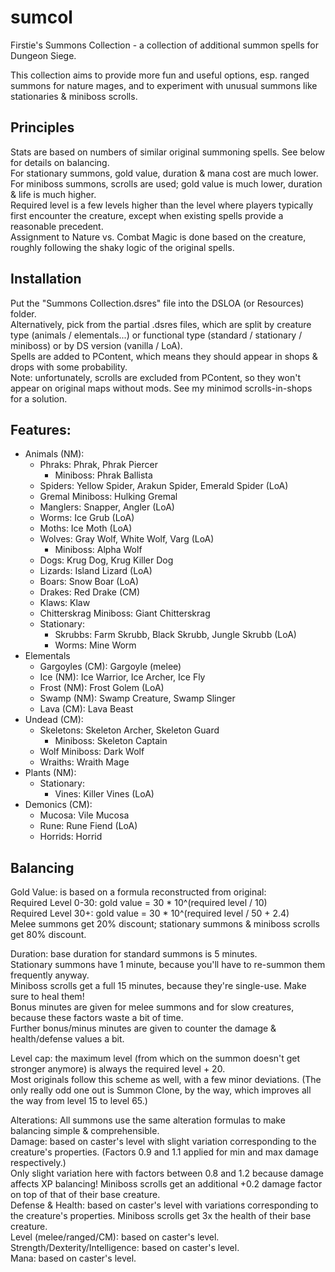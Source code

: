 # sumcol
Firstie's Summons Collection - a collection of additional summon spells for Dungeon Siege.

This collection aims to provide more fun and useful options, esp. ranged summons for nature mages, and to experiment with unusual summons like stationaries & miniboss scrolls.

## Principles
Stats are based on numbers of similar original summoning spells. See below for details on balancing.\
For stationary summons, gold value, duration & mana cost are much lower.\
For miniboss summons, scrolls are used; gold value is much lower, duration & life is much higher.\
Required level is a few levels higher than the level where players typically first encounter the creature, except when existing spells provide a reasonable precedent.\
Assignment to Nature vs. Combat Magic is done based on the creature, roughly following the shaky logic of the original spells.

## Installation
Put the "Summons Collection.dsres" file into the DSLOA (or Resources) folder.\
Alternatively, pick from the partial .dsres files, which are split by creature type (animals / elementals...) or functional type (standard / stationary / miniboss) or by DS version (vanilla / LoA).\
Spells are added to PContent, which means they should appear in shops & drops with some probability.\
Note: unfortunately, scrolls are excluded from PContent, so they won't appear on original maps without mods. See my minimod scrolls-in-shops for a solution.

## Features:
- Animals (NM):
  - Phraks: Phrak, Phrak Piercer
    - Miniboss: Phrak Ballista
  - Spiders: Yellow Spider, Arakun Spider, Emerald Spider (LoA)
  - Gremal Miniboss: Hulking Gremal
  - Manglers: Snapper, Angler (LoA)
  - Worms: Ice Grub (LoA)
  - Moths: Ice Moth (LoA)
  - Wolves: Gray Wolf, White Wolf, Varg (LoA)
    - Miniboss: Alpha Wolf
  - Dogs: Krug Dog, Krug Killer Dog
  - Lizards: Island Lizard (LoA)
  - Boars: Snow Boar (LoA)
  - Drakes: Red Drake (CM)
  - Klaws: Klaw
  - Chitterskrag Miniboss: Giant Chitterskrag
  - Stationary:
    - Skrubbs: Farm Skrubb, Black Skrubb, Jungle Skrubb (LoA)
    - Worms: Mine Worm
- Elementals
  - Gargoyles (CM): Gargoyle (melee)
  - Ice (NM): Ice Warrior, Ice Archer, Ice Fly
  - Frost (NM): Frost Golem (LoA)
  - Swamp (NM): Swamp Creature, Swamp Slinger
  - Lava (CM): Lava Beast
- Undead (CM):
  - Skeletons: Skeleton Archer, Skeleton Guard
    - Miniboss: Skeleton Captain
  - Wolf Miniboss: Dark Wolf
  - Wraiths: Wraith Mage
- Plants (NM):
  - Stationary:
    - Vines: Killer Vines (LoA)
- Demonics (CM):
  - Mucosa: Vile Mucosa
  - Rune: Rune Fiend (LoA)
  - Horrids: Horrid

## Balancing

Gold Value: is based on a formula reconstructed from original:\
Required Level 0-30: gold value = 30 * 10^(required level / 10)\
Required Level 30+:  gold value = 30 * 10^(required level / 50 + 2.4)\
Melee summons get 20% discount; stationary summons & miniboss scrolls get 80% discount.

Duration: base duration for standard summons is 5 minutes.\
Stationary summons have 1 minute, because you'll have to re-summon them frequently anyway.\
Miniboss scrolls get a full 15 minutes, because they're single-use. Make sure to heal them!\
Bonus minutes are given for melee summons and for slow creatures, because these factors waste a bit of time.\
Further bonus/minus minutes are given to counter the damage & health/defense values a bit.

Level cap: the maximum level (from which on the summon doesn't get stronger anymore) is always the required level + 20.\
Most originals follow this scheme as well, with a few minor deviations. (The only really odd one out is Summon Clone, by the way, which improves all the way from level 15 to level 65.)

Alterations: All summons use the same alteration formulas to make balancing simple & comprehensible.\
Damage: based on caster's level with slight variation corresponding to the creature's properties. (Factors 0.9 and 1.1 applied for min and max damage respectively.)\
Only slight variation here with factors between 0.8 and 1.2 because damage affects XP balancing! Miniboss scrolls get an additional +0.2 damage factor on top of that of their base creature.\
Defense & Health: based on caster's level with variations corresponding to the creature's properties. Miniboss scrolls get 3x the health of their base creature.\
Level (melee/ranged/CM): based on caster's level.\
Strength/Dexterity/Intelligence: based on caster's level.\
Mana: based on caster's level.
